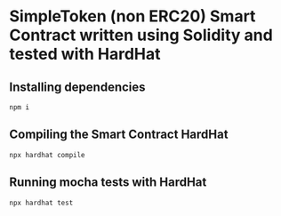 # SimpleToken (non ERC20) Smart Contract written using Solidity and tested with HardHat

## Installing dependencies
```
npm i
```

## Compiling the Smart Contract HardHat
```
npx hardhat compile
```

## Running mocha tests with HardHat
```
npx hardhat test
```
